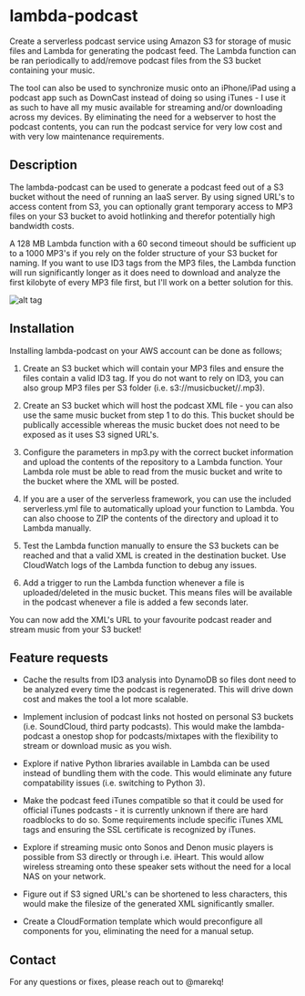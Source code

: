 lambda-podcast
==============


Create a serverless podcast service using Amazon S3 for storage of music files and Lambda for generating the podcast feed. The Lambda function can be ran periodically to add/remove podcast files from the S3 bucket containing your music. 

The tool can also be used to synchronize music onto an iPhone/iPad using a podcast app such as DownCast instead of doing so using iTunes - I use it as such to have all my music available for streaming and/or downloading across my devices. By eliminating the need for a webserver to host the podcast contents, you can run the podcast service for very low cost and with very low maintenance requirements. 



Description
-----------


The lambda-podcast can be used to generate a podcast feed out of a S3 bucket without the need of running an IaaS server. By using signed URL's to access content from S3, you can optionally grant temporary access to MP3 files on your S3 bucket to avoid hotlinking and therefor potentially high bandwidth costs. 

A 128 MB Lambda function with a 60 second timeout should be sufficient up to a 1000 MP3's if you rely on the folder structure of your S3 bucket for naming. If you want to use ID3 tags from the MP3 files, the Lambda function will run significantly longer as it does need to download and analyze the first kilobyte of every MP3 file first, but I'll work on a better solution for this. 


![alt tag](https://raw.githubusercontent.com/marekq/lambda-podcast/master/docs/1.png)



Installation
------------


Installing lambda-podcast on your AWS account can be done as follows;


1. Create an S3 bucket which will contain your MP3 files and ensure the files contain a valid ID3 tag. If you do not want to rely on ID3, you can also group MP3 files per S3 folder (i.e. s3://musicbucket/<artist>/<track>.mp3).

2. Create an S3 bucket which will host the podcast XML file - you can also use the same music bucket from step 1 to do this. This bucket should be publically accessible whereas the music bucket does not need to be exposed as it uses S3 signed URL's. 

3. Configure the parameters in mp3.py with the correct bucket information and upload the contents of the repository to a Lambda function. Your Lambda role must be able to read from the music bucket and write to the bucket where the XML will be posted. 

4. If you are a user of the serverless framework, you can use the included serverless.yml file to automatically upload your function to Lambda. You can also choose to ZIP the contents of the directory and upload it to Lambda manually. 

5. Test the Lambda function manually to ensure the S3 buckets can be reached and that a valid XML is created in the destination bucket. Use CloudWatch logs of the Lambda function to debug any issues. 

6. Add a trigger to run the Lambda function whenever a file is uploaded/deleted in the music bucket. This means files will be  available in the podcast whenever a file is added a few seconds later. 


You can now add the XML's URL to your favourite podcast reader and stream music from your S3 bucket!



Feature requests
----------------


* Cache the results from ID3 analysis into DynamoDB so files dont need to be analyzed every time the podcast is regenerated. This will drive down cost and makes the tool a lot more scalable.  

* Implement inclusion of podcast links not hosted on personal S3 buckets (i.e. SoundCloud, third party podcasts). This would make the lambda-podcast a onestop shop for podcasts/mixtapes with the flexibility to stream or download music as you wish. 

* Explore if native Python libraries available in Lambda can be used instead of bundling them with the code. This would eliminate any future compatability issues (i.e. switching to Python 3).

* Make the podcast feed iTunes compatible so that it could be used for official iTunes podcasts - it is currently unknown if there are hard roadblocks to do so. Some requirements include specific iTunes XML tags and ensuring the SSL certificate is recognized by iTunes. 

* Explore if streaming music onto Sonos and Denon music players is possible from S3 directly or through i.e. iHeart. This would allow wireless streaming onto these speaker sets without the need for a local NAS on your network.  

* Figure out if S3 signed URL's can be shortened to less characters, this would make the filesize of the generated XML significantly smaller.

* Create a CloudFormation template which would preconfigure all components for you, eliminating the need for a manual setup. 



Contact
-------


For any questions or fixes, please reach out to @marekq! 